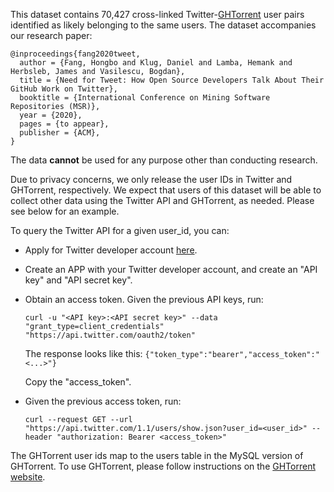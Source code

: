 This dataset contains 70,427 cross-linked Twitter-[GHTorrent](http://ghtorrent.org) user pairs identified as likely belonging to the same users. The dataset accompanies our research paper:

```
@inproceedings{fang2020tweet,
  author = {Fang, Hongbo and Klug, Daniel and Lamba, Hemank and Herbsleb, James and Vasilescu, Bogdan},
  title = {Need for Tweet: How Open Source Developers Talk About Their GitHub Work on Twitter},
  booktitle = {International Conference on Mining Software Repositories (MSR)},
  year = {2020},
  pages = {to appear},
  publisher = {ACM},
}
```
 
The data **cannot** be used for any purpose other than conducting research. 

Due to privacy concerns, we only release the user IDs in Twitter and GHTorrent, respectively. We expect that users of this dataset will be able to collect other data using the Twitter API and GHTorrent, as needed. Please see below for an example.

To query the Twitter API for a given user_id, you can:

- Apply for Twitter developer account [here](https://developer.twitter.com/en/apply-for-access).  
- Create an APP with your Twitter developer account, and create an "API key" and "API secret key".
- Obtain an access token. Given the previous API keys, run: 

  `curl -u "<API key>:<API secret key>" --data "grant_type=client_credentials" "https://api.twitter.com/oauth2/token"`

  The response looks like this: `{"token_type":"bearer","access_token":"<...>"}`

  Copy the "access_token".

- Given the previous access token, run:

  `curl --request GET --url "https://api.twitter.com/1.1/users/show.json?user_id=<user_id>" --header "authorization: Bearer <access_token>"`

The GHTorrent user ids map to the users table in the MySQL version of GHTorrent. To use GHTorrent, please follow instructions on the [GHTorrent website](https://ghtorrent.org).
